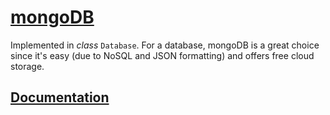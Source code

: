 # [mongoDB](https://www.mongodb.com/)

Implemented in _class_ `Database`. For a database, mongoDB is a great choice since it's easy (due to NoSQL and JSON formatting) and offers free cloud storage.


## [Documentation](https://pymongo.readthedocs.io/en/stable/)